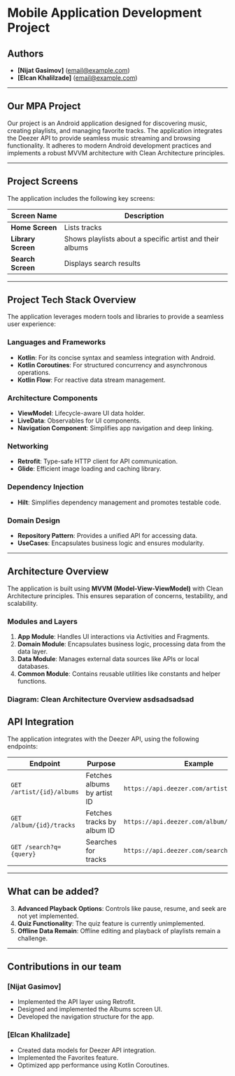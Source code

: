 # Mobile Application Development Project

## Authors
- **[Nijat Gasimov]** (email@example.com)
- **[Elcan Khalilzade]** (email@example.com)

---

## Our MPA Project

Our project is an Android application designed for discovering music, creating playlists, and managing favorite tracks. The application integrates the Deezer API to provide seamless music streaming and browsing functionality. It adheres to modern Android development practices and implements a robust MVVM architecture with Clean Architecture principles.

---

## Project Screens

The application includes the following key screens:

| Screen Name          | Description                             
|----------------------|-----------------------------------------
| **Home Screen**       | Lists tracks     
| **Library Screen**    | Shows playlists about a specific artist and their albums 
| **Search Screen**     | Displays search results   

---

## Project Tech Stack Overview

The application leverages modern tools and libraries to provide a seamless user experience:

### Languages and Frameworks
- **Kotlin**: For its concise syntax and seamless integration with Android.
- **Kotlin Coroutines**: For structured concurrency and asynchronous operations.
- **Kotlin Flow**: For reactive data stream management.

### Architecture Components
- **ViewModel**: Lifecycle-aware UI data holder.
- **LiveData**: Observables for UI components.
- **Navigation Component**: Simplifies app navigation and deep linking.

### Networking
- **Retrofit**: Type-safe HTTP client for API communication.
- **Glide**: Efficient image loading and caching library.

### Dependency Injection
- **Hilt**: Simplifies dependency management and promotes testable code.

### Domain Design
- **Repository Pattern**: Provides a unified API for accessing data.
- **UseCases**: Encapsulates business logic and ensures modularity.

---

## Architecture Overview

The application is built using **MVVM (Model-View-ViewModel)** with Clean Architecture principles. This ensures separation of concerns, testability, and scalability.

### Modules and Layers

1. **App Module**: Handles UI interactions via Activities and Fragments.
2. **Domain Module**: Encapsulates business logic, processing data from the data layer.
3. **Data Module**: Manages external data sources like APIs or local databases.
4. **Common Module**: Contains reusable utilities like constants and helper functions.

### Diagram: Clean Architecture Overview  asdsadsadsad
## API Integration

The application integrates with the Deezer API, using the following endpoints:

| **Endpoint**                | **Purpose**                              |**Example**                                   |
|-----------------------------|------------------------------------------|-----------------------------------------------|
| `GET /artist/{id}/albums`   | Fetches albums by artist ID              | `https://api.deezer.com/artist/27/albums`     |
| `GET /album/{id}/tracks`    | Fetches tracks by album ID               | `https://api.deezer.com/album/302127/tracks`  |
| `GET /search?q={query}`     | Searches for tracks                      | `https://api.deezer.com/search?q=eminem`      |

---

## What can be added?

3. **Advanced Playback Options**: Controls like pause, resume, and seek are not yet implemented.
1. **Quiz Functionality**: The quiz feature is currently unimplemented.
2. **Offline Data Remain**: Offline editing and playback of playlists remain a challenge.

---


## Contributions in our team

### [Nijat Gasimov]
- Implemented the API layer using Retrofit.
- Designed and implemented the Albums screen UI.
- Developed the navigation structure for the app.

### [Elcan Khalilzade]
- Created data models for Deezer API integration.
- Implemented the Favorites feature.
- Optimized app performance using Kotlin Coroutines.
